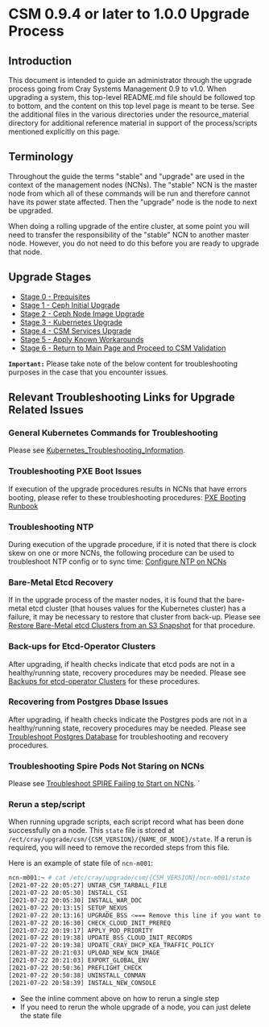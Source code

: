 # CSM 0.9.4 or later to 1.0.0 Upgrade Process

## Introduction

This document is intended to guide an administrator through the upgrade process going from Cray Systems Management 0.9 to v1.0. When upgrading a system, this top-level README.md file should be followed top to bottom, and the content on this top level page is meant to be terse. See the additional files in the various directories under the resource_material directory for additional reference material in support of the process/scripts mentioned explicitly on this page.

## Terminology

Throughout the guide the terms "stable" and "upgrade" are used in the context of the management nodes (NCNs). The
"stable" NCN is the master node from which all of these commands will be run and therefore cannot have its power state
affected. Then the "upgrade" node is the node to next be upgraded.

When doing a rolling upgrade of the entire cluster, at some point you will need to transfer the
responsibility of the "stable" NCN to another master node. However, you do not need to do this before you are ready to
upgrade that node.

## Upgrade Stages

- [Stage 0 - Prequisites](Stage_0_Prerequisites.md)
- [Stage 1 - Ceph Initial Upgrade](Stage_1.md)
- [Stage 2 - Ceph Node Image Upgrade](Stage_2.md)
- [Stage 3 - Kubernetes Upgrade](Stage_3.md)
- [Stage 4 - CSM Services Upgrade](Stage_4.md)
- [Stage 5 - Apply Known Workarounds](Stage_5.md)
- [Stage 6 - Return to Main Page and Proceed to CSM Validation](../index.md)

**`Important:`** Please take note of the below content for troubleshooting purposes in the case that you encounter issues.

## Relevant Troubleshooting Links for Upgrade Related Issues

### General Kubernetes Commands for Troubleshooting

Please see [Kubernetes_Troubleshooting_Information](../../troubleshooting/kubernetes/Kubernetes_Troubleshooting_Information.md).

### Troubleshooting PXE Boot Issues

If execution of the upgrade procedures results in NCNs that have errors booting, please refer to these troubleshooting procedures:
[PXE Booting Runbook](../../troubleshooting/pxe_runbook.md)

### Troubleshooting NTP

During execution of the upgrade procedure, if it is noted that there is clock skew on one or more NCNs, the following procedure can be used to troubleshoot NTP config or to sync time:
[Configure NTP on NCNs](../../operations/node_management/Configure_NTP_on_NCNs.md)

### Bare-Metal Etcd Recovery

If in the upgrade process of the master nodes, it is found that the bare-metal etcd cluster (that houses values for the Kubernetes cluster) has a failure,
it may be necessary to restore that cluster from back-up. Please see
[Restore Bare-Metal etcd Clusters from an S3 Snapshot](../../operations/kubernetes/Restore_Bare-Metal_etcd_Clusters_from_an_S3_Snapshot.md) for that procedure.

### Back-ups for Etcd-Operator Clusters

After upgrading, if health checks indicate that etcd pods are not in a healthy/running state, recovery procedures may be needed. Please see
[Backups for etcd-operator Clusters](../../operations/kubernetes/Backups_for_etcd-operator_Clusters.md) for these procedures.

### Recovering from Postgres Dbase Issues

After upgrading, if health checks indicate the Postgres pods are not in a healthy/running state, recovery procedures may be needed.
Please see [Troubleshoot Postgres Database](../../operations/kubernetes/Troubleshoot_Postgres_Database.md) for troubleshooting and recovery procedures.

### Troubleshooting Spire Pods Not Staring on NCNs

Please see [Troubleshoot SPIRE Failing to Start on NCNs](../../operations/security_and_authentication/Troubleshoot_SPIRE_Failing_to_Start_on_NCNs.md).
`
### Rerun a step/script

When running upgrade scripts, each script record what has been done successfully on a node. This `state` file is stored at `/ect/cray/upgrade/csm/{CSM_VERSION}/{NAME_OF_NODE}/state`. If a rerun is required, you will need to remove the recorded steps from this file.

Here is an example of state file of `ncn-m001`:

```bash
ncn-m001:~ # cat /etc/cray/upgrade/csm/{CSM_VERSION}/ncn-m001/state
[2021-07-22 20:05:27] UNTAR_CSM_TARBALL_FILE
[2021-07-22 20:05:30] INSTALL_CSI
[2021-07-22 20:05:30] INSTALL_WAR_DOC
[2021-07-22 20:13:15] SETUP_NEXUS
[2021-07-22 20:13:16] UPGRADE_BSS <=== Remove this line if you want to rerun this step
[2021-07-22 20:16:30] CHECK_CLOUD_INIT_PREREQ
[2021-07-22 20:19:17] APPLY_POD_PRIORITY
[2021-07-22 20:19:38] UPDATE_BSS_CLOUD_INIT_RECORDS
[2021-07-22 20:19:38] UPDATE_CRAY_DHCP_KEA_TRAFFIC_POLICY
[2021-07-22 20:21:03] UPLOAD_NEW_NCN_IMAGE
[2021-07-22 20:21:03] EXPORT_GLOBAL_ENV
[2021-07-22 20:50:36] PREFLIGHT_CHECK
[2021-07-22 20:50:38] UNINSTALL_CONMAN
[2021-07-22 20:58:39] INSTALL_NEW_CONSOLE
```

* See the inline comment above on how to rerun a single step
* If you need to rerun the whole upgrade of a node, you can just delete the state file
